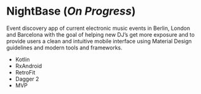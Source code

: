 # NightBase (*On Progress*)
Event discovery app of current electronic music events in Berlin, London and Barcelona with the goal of helping new DJ’s get more exposure and to provide users a clean and intuitive mobile interface using Material Design guidelines and modern tools and frameworks.

- Kotlin
- RxAndroid
- RetroFit
- Dagger 2
- MVP
